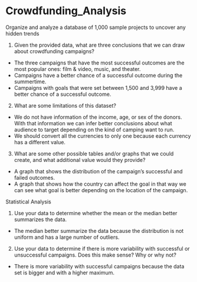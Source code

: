 # Crowdfunding_Analysis
Organize and analyze a database of 1,000 sample projects to uncover any hidden trends


1.	Given the provided data, what are three conclusions that we can draw about crowdfunding campaigns?

-	The three campaigns that have the most successful outcomes are the most popular ones: film & video, music, and theater.
-	Campaigns have a better chance of a successful outcome during the summertime.
-	Campaigns with goals that were set between 1,500 and 3,999 have a better chance of a successful outcome. 

2.	What are some limitations of this dataset?
   
-	We do not have information of the income, age, or sex of the donors. With that information we can infer better conclusions about what audience to target depending on the kind of camping want to run.
-	We should convert all the currencies to only one because each currency has a different value. 

3.	What are some other possible tables and/or graphs that we could create, and what additional value would they provide?
   
-	A graph that shows the distribution of the campaign’s successful and failed outcomes.
-	A graph that shows how the country can affect the goal in that way we can see what goal is better depending on the location of the campaign. 

Statistical Analysis

1.	Use your data to determine whether the mean or the median better summarizes the data.
   
- The median better summarize the data because the distribution is not uniform and has a large number of outliers.

2.	Use your data to determine if there is more variability with successful or unsuccessful campaigns. Does this make sense? Why or why not?
   
- There is more variability with successful campaigns because the data set is bigger and with a higher maximum.



